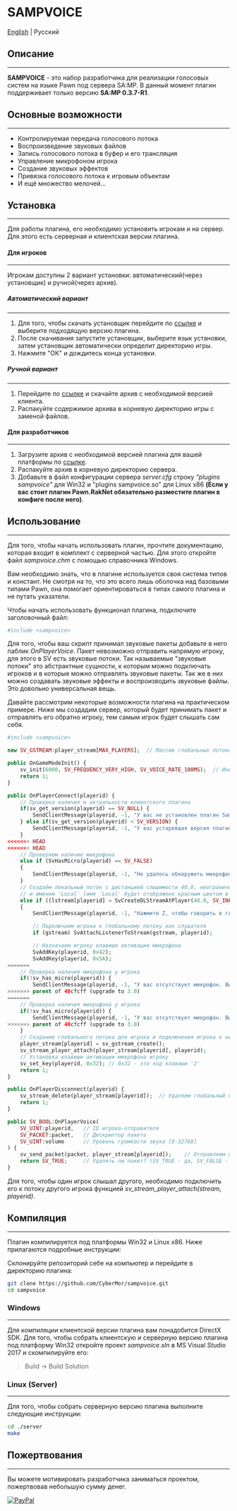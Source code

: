 # **SAMPVOICE**

[English](https://github.com/CyberMor/sampvoice/blob/master/README.md) | Русский

## Описание
---------------------------------
**SAMPVOICE** - это набор разработчика для реализации голосовых систем на языке Pawn под сервера SA:MP. В данный момент плагин поддерживает только версию **SA:MP 0.3.7-R1**.

## Основные возможности
---------------------------------
* Контролируемая передача голосового потока
* Воспроизведение звуковых файлов
* Запись голосового потока в буфер и его трансляция
* Управление микрофоном игрока
* Создание звуковых эффектов
* Привязка голосового потока к игровым объектам
* И ещё множество мелочей...

## Установка
---------------------------------
Для работы плагина, его необходимо установить игрокам и на сервер. Для этого есть серверная и клиентская версии плагина.

#### Для игроков
---------------------------------
Игрокам доступны 2 вариант установки: автоматический(через установщик) и ручной(через архив).

##### Автоматический вариант
---------------------------------
1. Для того, чтобы скачать установщик перейдите по [ссылке](https://github.com/CyberMor/sampvoice/releases) и выберите подходящую версию плагина.
2. После скачивания запустите установщик, выберите язык установки, затем установщик автоматически определит директорию игры.
3. Нажмите "ОК" и дождитесь конца установки.

##### Ручной вариант
---------------------------------
1. Перейдите по [ссылке](https://github.com/CyberMor/sampvoice/releases) и скачайте архив с необходимой версией клиента.
2. Распакуйте содержимое архива в корневую директорию игры с заменой файлов.

#### Для разработчиков
---------------------------------
1. Загрузите архив с необходимой версией плагина для вашей платформы по [ссылке](https://github.com/CyberMor/sampvoice/releases).
2. Распакуйте архив в корневую директорию сервера.
3. Добавьте в файл конфигурации сервера *server.cfg* строку *"plugins sampvoice"* для Win32 и "plugins sampvoice.so" для Linux x86 **(Если у вас стоит плагин Pawn.RakNet обязательно разместите плагин в конфиге после него)**.

## Использование
---------------------------------
Для того, чтобы начать использовать плагин, прочтите документацию, которая входит в комплект с серверной частью. Для этого откройте файл *sampvoice.chm* с помощью справочника Windows.

Вам необходимо знать, что в плагине используется своя система типов и констант. Не смотря на то, что это всего лишь оболочка над базовыми типами Pawn, она помогает ориентироваться в типах самого плагина и не путать указатели.

Чтобы начать использовать функционал плагина, подключите заголовочный файл:
```php
#include <sampvoice>
```

Для того, чтобы ваш скрипт принимал звуковые пакеты добавьте в него паблик *OnPlayerVoice*. Пакет невозможно отправить напрямую игроку, для этого в SV есть звуковые потоки. Так называемые "звуковые потоки" это абстрактные сущности, к которым можно подключать игроков и в которые можно отправлять звуковые пакеты. Так же в них можно создавать звуковые эффекты и воспроизводить звуковые файлы. Это довольно универсальная вещь.

Давайте рассмотрим некоторые возможности плагина на практическом примере. Ниже мы создадим сервер, который будет принимать пакет и отправлять его обратно игроку, тем самым игрок будет слышать сам себя.
```php
#include <sampvoice>

new SV_GSTREAM:player_stream[MAX_PLAYERS];  // Массив глобальных потоков для каждого игрока

public OnGameModeInit() {
    sv_init(6000, SV_FREQUENCY_VERY_HIGH, SV_VOICE_RATE_100MS);  // Инициализируем настройки плагина
    return 1;
}

public OnPlayerConnect(playerid) {
    // Проверка наличия и актуальности клиентского плагина
    if(sv_get_version(playerid) == SV_NULL) {
        SendClientMessage(playerid, -1, "У вас не установлен плагин SampVoice.");
    } else if(sv_get_version(playerid) < SV_VERSION) {
        SendClientMessage(playerid, -1, "У вас устаревшая версия плагина, возможна несовместимость. Обновите её.");
    }
<<<<<<< HEAD
<<<<<<< HEAD
    // Проверяем наличие микрофона
    else if (SvHasMicro(playerid) == SV_FALSE)
    {
        SendClientMessage(playerid, -1, "Не удалось обнаружить микрофон.");
    }
    // Создаём локальный поток с дистанцией слышимости 40.0, неограниченным количеством слушателей
    // и именем 'Local' (имя 'Local' будет отображено красным цветом в speakerlist'е у игроков)
    else if ((lstream[playerid] = SvCreateDLStreamAtPlayer(40.0, SV_INFINITY, playerid, 0xff0000ff, "Local")))
    {
        SendClientMessage(playerid, -1, "Нажмите Z, чтобы говорить в глобальный чат и B, чтобы говорить в локальный чат.");

        // Подключаем игрока к глобальному потоку как слушателя
        if (gstream) SvAttachListenerToStream(gstream, playerid);

        // Назначаем игроку клавиши активации микрофона
        SvAddKey(playerid, 0x42);
        SvAddKey(playerid, 0x5A);
=======
    // Проверка наличия микрофона у игрока
    if(!sv_has_micro(playerid)) {
        SendClientMessage(playerid, -1, "У вас отсутствует микрофон. Вы можете слышать, но не сможете общаться.");
>>>>>>> parent of 40cfcff (upgrade to 3.0)
=======
    // Проверка наличия микрофона у игрока
    if(!sv_has_micro(playerid)) {
        SendClientMessage(playerid, -1, "У вас отсутствует микрофон. Вы можете слышать, но не сможете общаться.");
>>>>>>> parent of 40cfcff (upgrade to 3.0)
    }
    // Создание глобального потока для игрока и подключения игрока к нему
    player_stream[playerid] = sv_gstream_create();
    sv_stream_player_attach(player_stream[playerid], playerid);
    // Установка клавиши активации микрофона игроку
    sv_set_key(playerid, 0x32); // 0x32 - это код клавиши '2'
    return 1;
}

public OnPlayerDisconnect(playerid) {
    sv_stream_delete(player_stream[playerid]);  // Удаляем глобальный поток игрока
    return 1;
}

public SV_BOOL:OnPlayerVoice(
    SV_UINT:playerid,   // ID игрока-отправителя
    SV_PACKET:packet,   // Дескриптор пакета
    SV_UINT:volume      // Уровень громкости звука [0-32768]
) {
    sv_send_packet(packet, player_stream[playerid]);    // Отправляем обратно игроку
	return SV_TRUE;     // Удалять ли пакет? (SV_TRUE - да, SV_FALSE - нет)
}
```
Для того, чтобы один игрок слышал другого, необходимо подключить его к потоку другого игрока функцией *sv_stream_player_attach(stream, playerid)*.

## Компиляция
---------------------------------
Плагин компилируется под платформы Win32 и Linux x86.
Ниже прилагаются подробные инструкции:

Склонируйте репозиторий себе на компьютер и перейдите в директорию плагина:
```sh
git clone https://github.com/CyberMor/sampvoice.git
cd sampvoice
```

### Windows
---------------------------------
Для компиляции клиентской версии плагина вам понадобится DirectX SDK. Для того, чтобы собрать клиентскую и серверную версию плагина под платформу Win32 откройте проект *sampvoice.sln* в MS Visual Studio 2017 и скомпилируйте его:
> Build -> Build Solution

### Linux (Server)
---------------------------------
Для того, чтобы собрать серверную версию плагина выполните следующие инструкции:
```sh
cd ./server
make
```


## Пожертвования
---------------------------------
Вы можете мотивировать разработчика заниматься проектом, пожертвовав небольшую сумму денег.

[![PayPal](https://cdn1.savepice.ru/uploads/2019/1/13/63100462276ba15752b3a1f7f1a9a8b9-full.png)](https://paypal.me/sampvoice)
